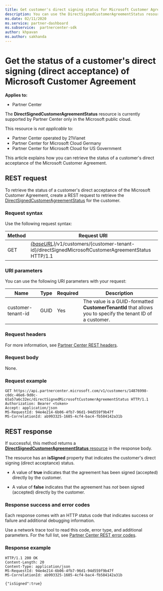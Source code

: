 ```yaml
---
title: Get customer's direct signing status for Microsoft Customer Agreement.
description: You can use the DirectSignedCustomerAgreementStatus resource to get the status of a customer's direct signing (direct acceptance) of the Microsoft Customer Agreement.
ms.date: 02/11/2020
ms.service: partner-dashboard
ms.subservice:  partnercenter-sdk
author: khpavan
ms.author: sakhanda
---
```


# Get the status of a customer's direct signing (direct acceptance) of Microsoft Customer Agreement

**Applies to:**

- Partner Center

The **DirectSignedCustomerAgreementStatus** resource is currently supported by Partner Center only in the Microsoft public cloud.

This resource is *not applicable* to:

- Partner Center operated by 21Vianet
- Partner Center for Microsoft Cloud Germany
- Partner Center for Microsoft Cloud for US Government

This article explains how you can retrieve the status of a customer's direct acceptance of the Microsoft Customer Agreement.

## REST request

To retrieve the status of a customer's direct acceptance of the Microsoft Customer Agreement,
create a REST request to retrieve the [DirectSignedCustomerAgreementStatus](./customer-agreement-direct-sign-status-resource.md) for the customer.

### Request syntax

Use the following request syntax:

| Method | Request URI                                                                                      |
|--------|--------------------------------------------------------------------------------------------------|
| GET    | [*\{baseURL\}*](partner-center-rest-urls.md)/v1/customers/{customer-tenant-id}/directSignedMicrosoftCustomerAgreementStatus HTTP/1.1 |

### URI parameters

You can use the following URI parameters with your request:

| Name             | Type | Required | Description                                                                               |
|------------------|------|----------|-------------------------------------------------------------------------------------------|
| customer-tenant-id | GUID | Yes | The value is a GUID-formatted **CustomerTenantId** that allows you to specify the tenant ID of a customer. |

### Request headers

For more information, see [Partner Center REST headers](headers.md).

### Request body

None.

### Request example

```http
GET https://api.partnercenter.microsoft.com/v1/customers/14876998-c0dc-46e6-9d0c-65a57a6c32ec/directSignedMicrosoftCustomerAgreementStatus HTTP/1.1
Authorization: Bearer <token>
Accept: application/json
MS-RequestId: 94e4e214-6b06-4fb7-96d1-94d559f9b47f
MS-CorrelationId: ab993325-1605-4cf4-bac4-fb584142a31b
```

## REST response

If successful, this method returns a [**DirectSignedCustomerAgreementStatus** resource](./customer-agreement-direct-sign-status-resource.md) in the response body.

The resource has an **isSigned** property that indicates the customer's direct signing (direct acceptance) status.

- A value of **true** indicates that the agreement has been signed (accepted) directly by the customer.

- A value of **false** indicates that the agreement has *not* been signed (accepted) directly by the customer.

### Response success and error codes

Each response comes with an HTTP status code that indicates success or failure and additional debugging information.

Use a network trace tool to read this code, error type, and additional parameters. For the full list, see [Partner Center REST error codes](error-codes.md).

### Response example

```http
HTTP/1.1 200 OK
Content-Length: 20
Content-Type: application/json
MS-RequestId: 94e4e214-6b06-4fb7-96d1-94d559f9b47f
MS-CorrelationId: ab993325-1605-4cf4-bac4-fb584142a31b

{"isSigned":true}
```
